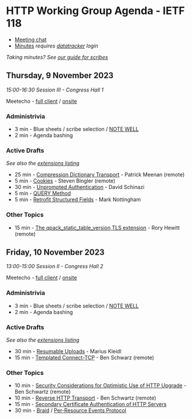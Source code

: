 # HTTP Working Group Agenda - IETF 118

* [Meeting chat](https://zulip.ietf.org/#narrow/stream/httpbis)
* [Minutes](https://notes.ietf.org/notes-ietf-118-httpbis) _requires [datatracker](https://datatracker.ietf.org) login_

*Taking minutes? See [our guide for scribes](https://github.com/httpwg/wiki/wiki/TakingMinutes)*


## Thursday, 9 November 2023

_15:00-16:30 Session III - Congress Hall 1_

Meetecho - [full client](https://meetings.conf.meetecho.com/ietf118/?session=31614) / [onsite](https://meetings.conf.meetecho.com/onsite118/?session=31614)


### Administrivia

*  3 min - Blue sheets / scribe selection / [NOTE WELL](https://www.ietf.org/about/note-well/)
*  2 min - Agenda bashing

### Active Drafts

_See also the [extensions listing](https://httpwg.org/http-extensions/)_

* 25 min - [Compression Dictionary Transport](https://datatracker.ietf.org/doc/draft-ietf-httpbis-compression-dictionary) - Patrick Meenan (remote)
* 5 min - [Cookies](https://datatracker.ietf.org/doc/draft-ietf-httpbis-rfc6265bis) - Steven Bingler (remote)
* 30 min - [Unprompted Authentication](https://datatracker.ietf.org/doc/draft-ietf-httpbis-unprompted-auth) - David Schinazi
* 5 min - [QUERY Method](https://datatracker.ietf.org/doc/draft-ietf-httpbis-safe-method-w-body)
* 5 min - [Retrofit Structured Fields](https://datatracker.ietf.org/doc/draft-ietf-httpbis-retrofit) - Mark Nottingham

### Other Topics

* 15 min - [The qpack_static_table_version TLS extension](https://datatracker.ietf.org/doc/draft-hewitt-ietf-qpack-static-table-version/) - Rory Hewitt (remote)


## Friday, 10 November 2023

_13:00-15:00 Session II - Congress Hall 2_

Meetecho - [full client](https://meetings.conf.meetecho.com/ietf118/?session=31615) / [onsite](https://meetings.conf.meetecho.com/onsite118/?session=31615)

### Administrivia

*  3 min - Blue sheets / scribe selection / [NOTE WELL](https://www.ietf.org/about/note-well/)
*  2 min - Agenda bashing

### Active Drafts

_See also the [extensions listing](https://httpwg.org/http-extensions/)_

* 30 min - [Resumable Uploads](https://datatracker.ietf.org/doc/draft-ietf-httpbis-resumable-upload) - Marius Kleidl
* 15 min - [Templated Connect-TCP](https://datatracker.ietf.org/doc/draft-ietf-httpbis-connect-tcp) - Ben Schwarz (remote)

### Other Topics

*  10 min - [Security Considerations for Optimistic Use of HTTP Upgrade](https://datatracker.ietf.org/doc/draft-schwartz-httpbis-optimistic-upgrade/) - Ben Schwartz (remote)
*  10 min - [Reverse HTTP Transport](https://datatracker.ietf.org/doc/draft-bt-httpbis-reverse-http/) - Ben Schwartz (remote)
*  15 min - [Secondary Certificate Authentication of HTTP Servers ](https://datatracker.ietf.org/doc/draft-egorbaty-httpbis-secondary-server-certs/)
*  30 min - [Braid](https://datatracker.ietf.org/doc/draft-toomim-httpbis-braid-http/)
          / [Per-Resource Events Protocol](https://datatracker.ietf.org/doc/draft-gupta-httpbis-per-resource-events/)
